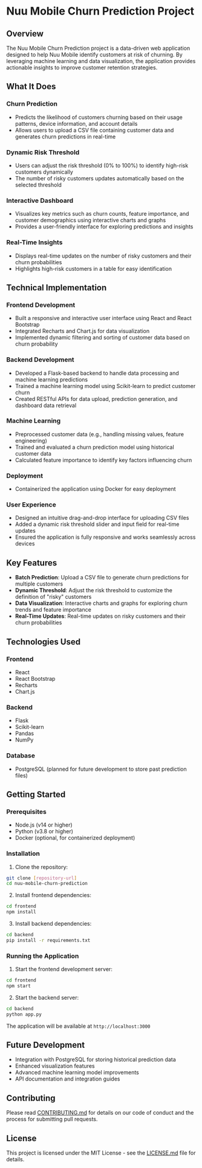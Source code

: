 # Nuu Mobile Churn Prediction Project

## Overview
The Nuu Mobile Churn Prediction project is a data-driven web application designed to help Nuu Mobile identify customers at risk of churning. By leveraging machine learning and data visualization, the application provides actionable insights to improve customer retention strategies.

## What It Does

### Churn Prediction
- Predicts the likelihood of customers churning based on their usage patterns, device information, and account details
- Allows users to upload a CSV file containing customer data and generates churn predictions in real-time

### Dynamic Risk Threshold
- Users can adjust the risk threshold (0% to 100%) to identify high-risk customers dynamically
- The number of risky customers updates automatically based on the selected threshold

### Interactive Dashboard
- Visualizes key metrics such as churn counts, feature importance, and customer demographics using interactive charts and graphs
- Provides a user-friendly interface for exploring predictions and insights

### Real-Time Insights
- Displays real-time updates on the number of risky customers and their churn probabilities
- Highlights high-risk customers in a table for easy identification

## Technical Implementation

### Frontend Development
- Built a responsive and interactive user interface using React and React Bootstrap
- Integrated Recharts and Chart.js for data visualization
- Implemented dynamic filtering and sorting of customer data based on churn probability

### Backend Development
- Developed a Flask-based backend to handle data processing and machine learning predictions
- Trained a machine learning model using Scikit-learn to predict customer churn
- Created RESTful APIs for data upload, prediction generation, and dashboard data retrieval

### Machine Learning
- Preprocessed customer data (e.g., handling missing values, feature engineering)
- Trained and evaluated a churn prediction model using historical customer data
- Calculated feature importance to identify key factors influencing churn

### Deployment
- Containerized the application using Docker for easy deployment

### User Experience
- Designed an intuitive drag-and-drop interface for uploading CSV files
- Added a dynamic risk threshold slider and input field for real-time updates
- Ensured the application is fully responsive and works seamlessly across devices

## Key Features
- **Batch Prediction**: Upload a CSV file to generate churn predictions for multiple customers
- **Dynamic Threshold**: Adjust the risk threshold to customize the definition of "risky" customers
- **Data Visualization**: Interactive charts and graphs for exploring churn trends and feature importance
- **Real-Time Updates**: Real-time updates on risky customers and their churn probabilities

## Technologies Used

### Frontend
- React
- React Bootstrap
- Recharts
- Chart.js

### Backend
- Flask
- Scikit-learn
- Pandas
- NumPy

### Database
- PostgreSQL (planned for future development to store past prediction files)

## Getting Started

### Prerequisites
- Node.js (v14 or higher)
- Python (v3.8 or higher)
- Docker (optional, for containerized deployment)

### Installation

1. Clone the repository:
```bash
git clone [repository-url]
cd nuu-mobile-churn-prediction
```

2. Install frontend dependencies:
```bash
cd frontend
npm install
```

3. Install backend dependencies:
```bash
cd backend
pip install -r requirements.txt
```

### Running the Application

1. Start the frontend development server:
```bash
cd frontend
npm start
```

2. Start the backend server:
```bash
cd backend
python app.py
```

The application will be available at `http://localhost:3000`

## Future Development
- Integration with PostgreSQL for storing historical prediction data
- Enhanced visualization features
- Advanced machine learning model improvements
- API documentation and integration guides

## Contributing
Please read [CONTRIBUTING.md](CONTRIBUTING.md) for details on our code of conduct and the process for submitting pull requests.

## License
This project is licensed under the MIT License - see the [LICENSE.md](LICENSE.md) file for details. 